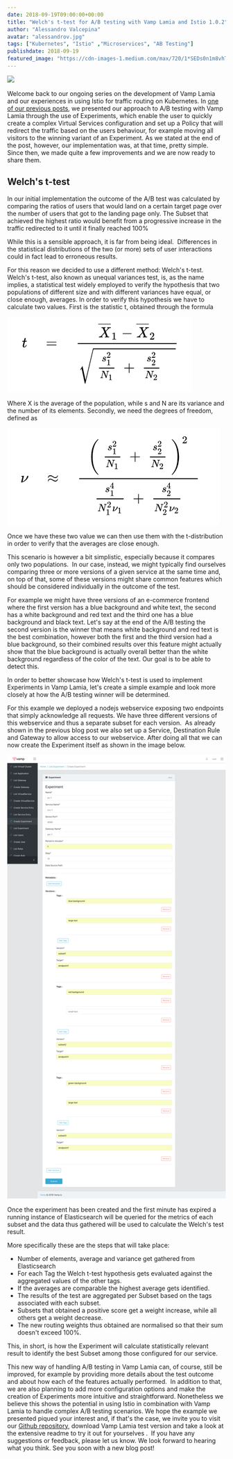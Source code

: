 ```yaml
---
date: 2018-09-19T09:00:00+00:00
title: "Welch's t-test for A/B testing with Vamp Lamia and Istio 1.0.2"
author: "Alessandro Valcepina"
avatar: "alessandrov.jpg"
tags: ["Kubernetes", "Istio" ,"Microservices", "AB Testing"]
publishdate: 2018-09-19
featured_image: "https://cdn-images-1.medium.com/max/720/1*SEDs0n1m8vhTPlxOhrudJA.png"
---
```


![](https://cdn-images-1.medium.com/max/720/1*SEDs0n1m8vhTPlxOhrudJA.png)

Welcome back to our ongoing series on the development of Vamp Lamia and our experiences in using Istio for traffic routing on Kubernetes.
In [one of our previous posts](https://vamp.io/blog/ab-testing-istio/), we presented our approach to A/B testing with Vamp Lamia through the use of Experiments, which enable the user to quickly create a complex Virtual Services configuration and set up a Policy that will redirect the traffic based on the users behaviour, for example moving all visitors to the winning variant of an Experiment.
As we stated at the end of the post, however, our implementation was, at that time, pretty simple. 
Since then, we made quite a few improvements and we are now ready to share them.

<!--more-->

## Welch's t-test

In our initial implementation the outcome of the A/B test was calculated by comparing the ratios of users that would land on a certain target page over the number of users that got to the landing page only. The Subset that achieved the highest ratio would benefit from a progressive increase in the traffic redirected to it until it finally reached 100%

While this is a sensible approach, it is far from being ideal. 
Differences in the statistical distributions of the two (or more) sets of user interactions could in fact lead to erroneous results.

For this reason we decided to use a different method: Welch's t-test.
Welch's t-test, also known as unequal variances test, is, as the name implies, a statistical test widely employed to verify the hypothesis that two populations of different size and with different variances have equal, or close enough, averages.
In order to verify this hypothesis we have to calculate two values.
First is the statistic t, obtained through the formula

![](/images/blog/welch1.png)

Where X is the average of the population, while s and N are its variance and the number of its elements.
Secondly, we need the degrees of freedom, defined as

![](/images/blog/welch2.png)

Once we have these two value we can then use them with the t-distribution in order to verify that the averages are close enough.

This scenario is however a bit simplistic, especially because it compares only two populations. 
In our case, instead, we might typically find ourselves comparing three or more versions of a given service at the same time and, on top of that, some of these versions might share common features which should be considered individually in the outcome of the test.

For example we might have three versions of an e-commerce frontend where the first version has a blue background and white text, the second has a white background and red text and the third one has a blue background and black text. Let's say at the end of the A/B testing the second version is the winner that means white background and red text is the best combination, however both the first and the third version had a blue background, so their combined results over this feature might actually show that the blue background is actually overall better than the white background regardless of the color of the text. Our goal is to be able to detect this.

In order to better showcase how Welch's t-test is used to implement Experiments in Vamp Lamia, let's create a simple example and look more closely at how the A/B testing winner will be determined.

For this example we deployed a nodejs webservice exposing two endpoints that simply acknowledge all requests. We have three different versions of this webservice and thus a separate subset for each version. 
As already shown in the previous blog post we also set up a Service, Destination Rule and Gateway to allow access to our webservice.
After doing all that we can now create the Experiment itself as shown in the image below.

![Experiment configuration](/images/blog/experiment_configuration.png)

Once the experiment has been created and the first minute has expired a running instance of Elasticsearch will be queried for the metrics of each subset and the data thus gathered will be used to calculate the Welch's test result.

More specifically these are the steps that will take place:

- Number of elements, average and variance get gathered from Elasticsearch
- For each Tag the Welch t-test hypothesis gets evaluated against the aggregated values of the other tags.
- If the averages are comparable the highest average gets identified.
- The results of the test are aggregated per Subset based on the tags associated with each subset.
- Subsets that obtained a positive score get a weight increase, while all others get a weight decrease.
- The new routing weights thus obtained are normalised so that their sum doesn't exceed 100%.

This, in short, is how the Experiment will calculate statistically relevant result to identify the best Subset among those configured for our service.

This new way of handling A/B testing in Vamp Lamia can, of course, still be improved, for example by providing more details about the test outcome and about how each of the features actually performed. 
In addition to that, we are also planning to add more configuration options and make the creation of Experiments more intuitive and straightforward.
Nonetheless we believe this shows the potential in using Istio in combination with Vamp Lamia to handle complex A/B testing scenarios.
We hope the example we presented piqued your interest and, if that's the case, we invite you to visit our [Github repository](https://medium.com/r/?url=https%3A%2F%2Fgithub.com%2Fmagneticio%2Fvamp2setup), download Vamp Lamia test version and take a look at the extensive readme to try it out for yourselves . 
If you have any suggestions or feedback, please let us know. We look forward to hearing what you think.
See you soon with a new blog post!


